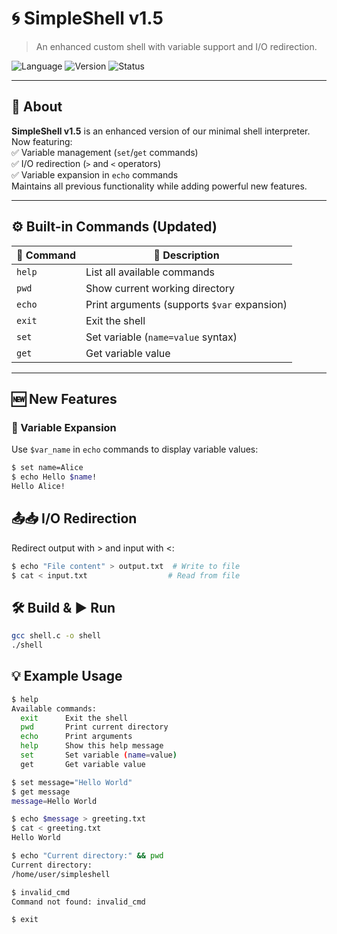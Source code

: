 # 🌀 SimpleShell v1.5

> An enhanced custom shell with variable support and I/O redirection.

![Language](https://img.shields.io/badge/C-Manual_Implementation-blue?style=flat-square)
![Version](https://img.shields.io/badge/Version-1.5-lightgrey?style=flat-square)  <!-- Version updated -->
![Status](https://img.shields.io/badge/Status-Enhanced-brightgreen?style=flat-square)  <!-- Status updated -->

---

## 🧭 About

**SimpleShell v1.5** is an enhanced version of our minimal shell interpreter.  
Now featuring:  
✅ Variable management (`set`/`get` commands)  
✅ I/O redirection (`>` and `<` operators)  
✅ Variable expansion in `echo` commands  
Maintains all previous functionality while adding powerful new features.

---

## ⚙️ Built-in Commands (Updated)

| 🔧 Command | 📝 Description                          |
|-----------|------------------------------------------|
| `help`    | List all available commands              |
| `pwd`     | Show current working directory           |
| `echo`    | Print arguments (supports `$var` expansion) |  <!-- Echo description updated -->
| `exit`    | Exit the shell                           |
| `set`     | Set variable (`name=value` syntax)       |  <!-- New command -->
| `get`     | Get variable value                       |  <!-- New command -->

---

## 🆕 New Features

### 🔄 Variable Expansion
Use `$var_name` in `echo` commands to display variable values:
```bash
$ set name=Alice
$ echo Hello $name!
Hello Alice!
```
## 📤📥 I/O Redirection
Redirect output with > and input with <:
```bash
$ echo "File content" > output.txt  # Write to file
$ cat < input.txt                  # Read from file
```
## 🛠️ Build & ▶️ Run
```bash
gcc shell.c -o shell
./shell
```
## 💡 Example Usage
```bash
$ help
Available commands:
  exit    	Exit the shell
  pwd     	Print current directory
  echo    	Print arguments
  help    	Show this help message
  set     	Set variable (name=value)
  get     	Get variable value

$ set message="Hello World"
$ get message
message=Hello World

$ echo $message > greeting.txt
$ cat < greeting.txt
Hello World

$ echo "Current directory:" && pwd
Current directory: 
/home/user/simpleshell

$ invalid_cmd
Command not found: invalid_cmd

$ exit
```

